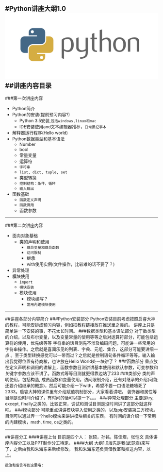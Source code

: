 #Python讲座大纲1.0
![Alt text](python.png)
##讲座内容目录
----------------------
###第一次讲座内容
* Python简介
* Python的安装(提前预习内容?)
    *  Python 3.5安装,`包括windows,linux和mac`
    *  IDE安装使用and文本编辑器推荐，`日常黑记事本`
* 解释器运行程序(Hello world) 
* Python数据类型和基本语法
    *  Number
    *  bool
    *  常量变量
    *  运算符
    *  `字符串`
    *  `list, dict, tuple, set`
    *  类型转换
    *  `控制结构：条件，循环`
    *  `输入输出`
* 函数基础
    *  `函数定义声明`
    *  `函数调用`
    * 函数参数 

-----------------------
###第二次讲座内容
* 面向对象基础
    * 类的声明和使用
        * `成员变量和成员函数`
        * `访问限制`
        * 继承
        * with使用实例(文件操作，比较难的话不要了？)
* 异常处理
* 模块使用
    * `import`
    * `模块安装`
    * 模块使用
        * 模块编写？
        *  `常用內建模块使用`

-----------------------
##讲座各部分内容简介
###Python安装部分
Python安装目前考虑按照启睿大神的教程，可能安排成预习内容，例如把教程链接放在推送里之类的。
讲座上只是简单讲一下安装的事，不花太长时间。
###数据类型和基本语法部分
对于数类型的介绍，以及布尔变量，以及变量常量的使用等等之后对运算符部分，可能包括运算符的使用，优先级等等
字符串的话目测先不涉及编码问题，可能讲一些常用的字符串操作。之后就是喜闻乐见的列表、字典、元组、集合，这部分可能要讲细一点
。至于类型转换感觉可以一带而过？之后就是控制语句条件循环等等。输入输出我觉得位置有待商榷，也许放在Hello World处一块讲了？
###函数部分
重点放在定义声明和调用的讲解上，函数参数目测讲讲基本使用和默认参数，可变参数和关键字参数应该不讲了。函数式等等目测就更得靠边站了233
###类部分
类的声明使用，包括构造, 成员函数和变量使用。访问限制介绍，还有对继承的介绍(可能还要介绍继承的概念)，然后可能介绍一下with，希望不要一口语法糖噎死了2333。启睿大神的课件里有介绍赋值机制部分，大家看着讲吧。
装饰器和属性等目测是没时间介绍了，有时间的话可以提一下。。。
###异常处理部分
主要是try, except, finally之类的，比较正常，调试和测试目测是没时间讲了这部分就这样吧。
###模块部分
可能重点讲讲模块导入使用之类的，以及pip安装第三方模块。目测可以通过弄一个hello模块来讲讲模块相关的东西。
有时间的话介绍一下常用的内建模块，math, time, os之类的。

----------------------
##讲座分工
####讲座上台
目前是四个人：
张硕，孙铭，陈佳煜，张恺文
具体讲座内容分工以及PPT制作分工待定。
####大纲
大纲1.0版先是我(武楚涵)来写了，之后由我和朱海东来后续修改。
我和朱海东还负责借教室和推送内容，以上。

```
批注和留言写到这里咯:


```
